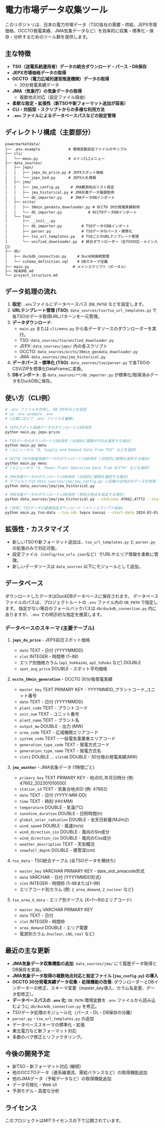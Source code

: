 # 電力市場データ収集ツール

このリポジトリは、日本の電力市場データ（TSO各社の需要・供給、JEPX市場価格、OCCTO発電実績、JMA気象データなど）を効率的に収集・標準化・保存・分析するためのツール群を提供します。

## 主な特徴

- **TSO（送電系統運用者）データの統合ダウンロード・パース・DB保存**
- **JEPX市場価格データの取得**
- **OCCTO（電力広域的運営推進機関）データの取得**
    - 30分発電実績データ
- **JMA（気象庁）の気象データの取得**
    - 複数地点対応（設定ファイル経由）
- **柔軟な設定・拡張性（新TSOや新フォーマット追加が容易）**
- **CLI・対話型・スクリプトからの多様な利用方法**
- **`.env` ファイルによるデータベースパスなどの設定管理**

## ディレクトリ構成（主要部分）

```
powermarketdata/
├── .env.example             # 環境変数設定ファイルのサンプル
├── cli/
│   └── menu.py              # メインCLIメニュー
├── data_sources/
│   ├── jepx/
│   │   ├── jepx_da_price.py # JEPXスポット価格
│   │   └── jepx_bid.py      # JEPX入札情報
│   ├── jma/
│   │   ├── jma_config.py     # JMA観測地点リスト設定
│   │   ├── jma_historical.py # JMA気象データ履歴取得
│   │   └── db_importer.py    # JMAデータDBインポート
│   ├── occto/
│   │   ├── 30min_gendata_downloader.py # OCCTO 30分発電実績取得
│   │   └── db_importer.py            # OCCTOデータDBインポート
│   └── tso/
│       ├── __init__.py
│       ├── db_importer.py         # TSOデータのDBインポート
│       ├── parser.py              # TSOデータのパース・標準化
│       ├── tso_url_templates.py   # TSOごとのURLテンプレート管理
│       └── unified_downloader.py  # 統合ダウンローダー（全TSO対応・メイン入口）
├── db/
│   ├── duckdb_connection.py     # DuckDB接続管理
│   └── schema_definition.sql    # DBスキーマ定義
├── main.py                    # メインスクリプト（ポータル）
├── README.md
└── project_structure.md
```

## データ処理の流れ

1.  **設定**: `.env`ファイルにデータベースパス (`DB_PATH`) などを設定します。
2.  **URLテンプレート管理 (TSO)**: `data_sources/tso/tso_url_templates.py` で各TSOのデータ取得URLパターンを一元管理。
3.  **データダウンロード**:
    - `main.py` または `cli/menu.py` から各データソースのダウンローダーを実行。
    - TSO: `data_sources/tso/unified_downloader.py`
    - JEPX: `data_sources/jepx/` 内の各スクリプト
    - OCCTO: `data_sources/occto/30min_gendata_downloader.py`
    - JMA: `data_sources/jma/jma_historical.py`
4.  **データパース・標準化 (TSO)**: `data_sources/tso/parser.py` で各TSOのCSV/ZIPを標準化DataFrameに変換。
5.  **DBインポート**: 各 `data_sources/**/db_importer.py` が標準化/取得済みデータをDuckDBに保存。

## 使い方（CLI例）

```bash
# .env ファイルを作成し、DB_PATHなどを設定
# cp .env.example .env
# (必要に応じて .env ファイルを編集)

# JEPXスポット価格データのダウンロードとDB保存
python main.py jepx-price

# TSOデータのダウンロードとDB保存 (対話的に期間やTSOを選択する場合)
python main.py menu 
# (メニューから "8. Supply and Demand Data from TSO" などを選択)

# OCCTO 30分発電実績データのダウンロードとDB保存 (対話的に期間を選択する場合)
python main.py menu
# (メニューから "4. Power Plant Operation Data from OCCTO" などを選択)

# JMA気象データのダウンロードとDB保存 (対話的に期間を選択する場合)
# デフォルトでは data_sources/jma/jma_config.py に記載の全地点のデータを取得
python data_sources/jma/jma_historical.py

# JMA気象データのダウンロードとDB保存 (特定の地点を指定する場合)
python data_sources/jma/jma_historical.py --stations 47662,47772 --start 2023-01-01 --end 2023-01-31

# (参考) TSOデータの直接指定ダウンロード (メインスクリプト経由)
python main.py tso-data --tso-ids tepco kansai --start-date 2024-03-01 --end-date 2024-03-31
```

## 拡張性・カスタマイズ

- 新しいTSOや新フォーマット追加は、`tso_url_templates.py` と `parser.py` の拡張のみで対応可能。
- 設定ファイル（`config/tso_urls.json`など）でURLやエリア情報を柔軟に管理。
- 新しいデータソースは `data_sources` 以下にモジュールとして追加。

## データベース

ダウンロードしたデータはDuckDBデータベースに保存されます。
データベースファイルのパスは、プロジェクトルートの `.env` ファイル内の `DB_PATH` で指定します。
指定がない場合のフォールバックパスは `db/duckdb_connection.py` 内にありますが、`.env` での明示的な指定を推奨します。

### データベースのスキーマ (主要テーブル)

1.  **`jepx_da_price`** - JEPX前日スポット価格
    -   `date` TEXT - 日付 (YYYYMMDD)
    -   `slot` INTEGER - 時間帯 (1-48)
    -   エリア別価格カラム (`ap1_hokkaido`, `ap2_tohoku` など) DOUBLE
    -   `spot_avg_price` DOUBLE - スポット平均価格

2.  **`occto_30min_generation`** - OCCTO 30分毎発電実績
    -   `master_key` TEXT PRIMARY KEY - YYYYMMDD_プラントコード_ユニット番号
    -   `date` TEXT - 日付 (YYYYMMDD)
    -   `plant_code` TEXT - プラントコード
    -   `unit_num` TEXT - ユニット番号
    -   `plant_name` TEXT - プラント名
    -   `output_mw` DOUBLE - 出力 (MW)
    -   `area_code` TEXT - 広域機関エリアコード
    -   `system_code` TEXT - 一般電気事業者エリアコード
    -   `generation_type_code` TEXT - 発電方式コード
    -   `generation_type_name` TEXT - 発電方式名
    -   `slot1` DOUBLE ... `slot48` DOUBLE - 30分毎の発電実績(MW)

3.  **`jma_weather`** - JMA気象データ (1時間ごと)
    -   `primary_key` TEXT PRIMARY KEY - 地点ID_年月日時分 (例: 47662_202301010000)
    -   `station_id` TEXT - 気象台地点ID (例: 47662)
    -   `date` TEXT - 日付 (YYYY-MM-DD)
    -   `time` TEXT - 時刻 (HH:MM)
    -   `temperature` DOUBLE - 気温(℃)
    -   `sunshine_duration` DOUBLE - 日照時間(h)
    -   `global_solar_radiation` DOUBLE - 全天日射量(MJ/m2)
    -   `wind_speed` DOUBLE - 風速(m/s)
    -   `wind_direction_sin` DOUBLE - 風向のSin成分
    -   `wind_direction_cos` DOUBLE - 風向のCos成分
    -   `weather_description` TEXT - 天気概況
    -   `snowfall_depth` DOUBLE - 積雪深(cm)

4.  `tso_data` - TSO統合テーブル (全TSOデータを横持ち)
    -   `master_key` VARCHAR PRIMARY KEY - date_slot_areacode形式
    -   `date` VARCHAR - 日付 (YYYYMMDD形式)
    -   `slot` INTEGER - 時間枠 (1-48または1-96)
    -   エリアコード別カラム (例: `2_area_demand`, `2_nuclear` など)

5.  `tso_area_X_data` - エリア別テーブル (X=1〜9のエリアコード)
    -   `master_key` VARCHAR PRIMARY KEY
    -   `date` TEXT - 日付
    -   `slot` INTEGER - 時間枠
    -   `area_demand` DOUBLE - エリア需要
    -   電源別カラム (`nuclear`, `LNG`, `coal` など)

## 最近の主な更新

- **JMA気象データ収集機能の追加**: `data_sources/jma/` にて履歴データ取得とDB保存を実装。
- **JMA気象データ取得の複数地点対応と設定ファイル (`jma_config.py`) の導入**
- **OCCTO 30分発電実績データ収集・処理機能の改善**: ダウンローダーとDBインポーターの修正、スキーマ変更（master_key導入、カラム名変更、データ型修正）。
- **データベースパスの `.env` 化**: `DB_PATH` 環境変数を `.env` ファイルから読み込むように `db/duckdb_connection.py` を修正。
- TSOデータ処理のモジュール化（パース・DL・DB保存の分離）
- `parser.py`・`tso_url_templates.py` の追加
- データベーススキーマの標準化・拡張
- 東北電力など新フォーマット対応
- 多数のバグ修正とリファクタリング。

## 今後の開発予定

- 新TSO・新フォーマット対応 (継続)
- 他のOCCTOデータ（連系線潮流、需給バランスなど）の取得機能追加
- 他のJMAデータ（予報データなど）の取得機能追加
- データ可視化・Web UI
- 予測モデル・高度な分析

## ライセンス

このプロジェクトはMITライセンスの下で公開されています。 